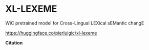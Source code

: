 # XL-LEXEME
WiC pretrained model for Cross-Lingual LEXical sEMantic changE

https://huggingface.co/pierluigic/xl-lexeme

<b> Citation </b>

```

```
